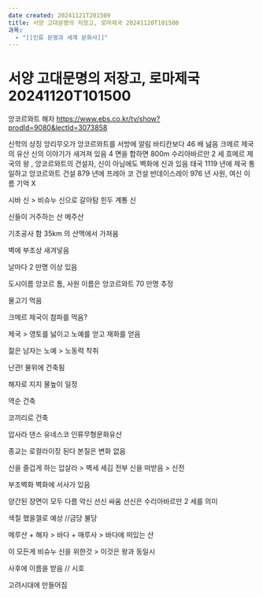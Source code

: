 ```yaml
---
date created: 20241121T201509
title: 서양 고대문명의 저장고, 로마제국 20241120T101500
과목:
  - "[[인류 문명과 세계 문화사]]"
---
```


# 서양 고대문명의 저장고, 로마제국 20241120T101500

앙코르와트
해자
<https://www.ebs.co.kr/tv/show?prodId=9080&lectId=3073858>

신학의 상징
앙리무오가 앙코르와트를 서방에 알림
바티칸보다 46 배 넖음
크메르 제국의 유산
신의 이야기가 새겨져 있음
4 면을 합하면 800m
수리아바르만 2 세 흐메르 제국의 왕 , 앙코르와트의 건설자, 신이 아님에도 벽화에 신과 있음
태국
1119 년에 제국 통일하고 앙코르와트 건설
879 년에 프레아 코 건설
반데이스레이 976 년
사원, 여신 이름 기억 X

시바 신 > 비슈누 신으로 갈아탐
힌두 계통 신

신들이 거주하는 산 메주산

기초공사 함
35km 의 산맥에서 가져옴

벽에 부조상 새겨넣음

날마다 2 만명 이상 있음

도시이름 앙코르 톰, 사원 이름은 앙코르와트 70 만명 추정

물고기 먹음

크메르 제국이 참파를 먹음?

제국 > 영토를 넗이고 노예를 얻고 재화를 얻음

젊은 남자는 노예 > 노동력 착취

난관!
물위에 건축됨

해자로 지지
물높이 일정

역순 건축

코끼리로 건축

압사라 댄스
유네스코 인류무형문화유산

종교는 로컬라이징 된다
본질은 변화 없음

신을 즐겁게 하는 압살라 > 벽세 세김
전부 신을 떠받음 > 신전

부조벽화
벽화에 서사가 있음

양간된 장면이 모두 다름
악신 선신 싸움
선신은 수리아바르만 2 세를 의미

색칠 했을껄로 예상
//금당 불당

메루산 + 해자 > 바다 + 매루사 > 바다에 떠있는 산

이 모든게 비슈누 신을 위한것 > 이것은 왕과 동일시

사후에 이름을 받음 // 시호

고려시대에 만들어짐
